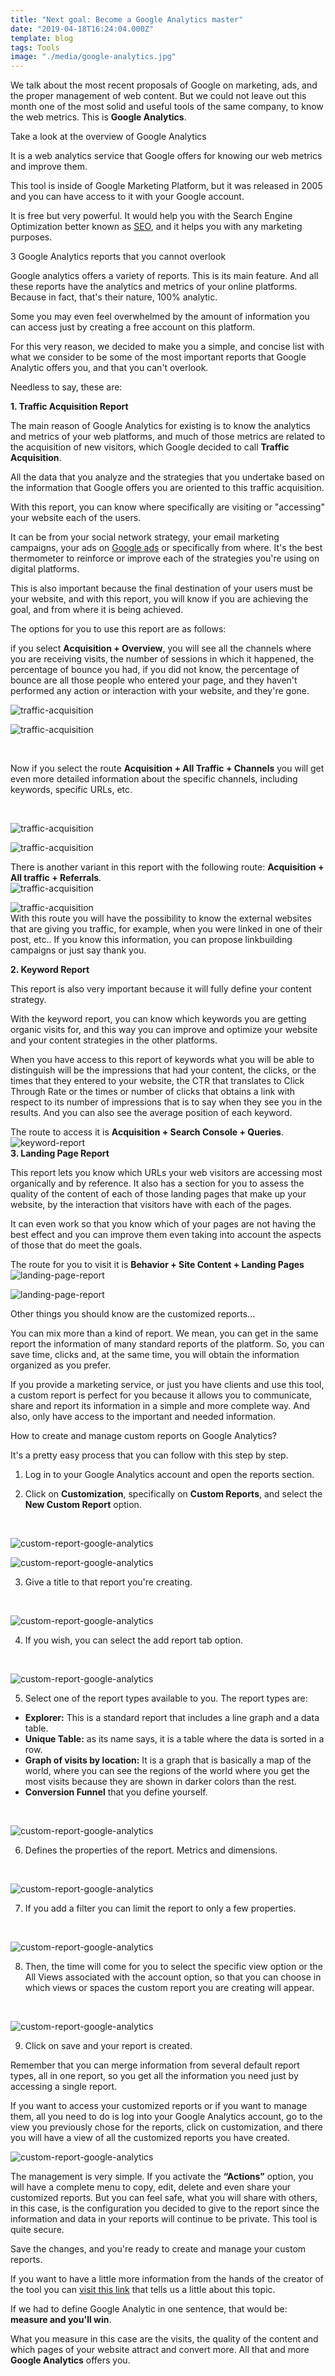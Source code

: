 ```yaml
---
title: "Next goal: Become a Google Analytics master"
date: "2019-04-18T16:24:04.000Z"
template: blog
tags: Tools
image: "./media/google-analytics.jpg"
---
```



We talk about the most recent proposals of Google on marketing, ads, and the proper management of web content. But we could not leave out this month one of the most solid and useful tools of the same company, to know the web metrics. This is **Google Analytics**.


<title-2>Take a look at the overview of Google Analytics</title-2>

It is a web analytics service that Google offers for knowing our web metrics and improve them.

This tool is inside of Google Marketing Platform, but it was released in 2005 and you can have access to it with your Google account.
 
It is free but very powerful. It would help you with the Search Engine Optimization better known as [SEO](https://cobuildlab.com/blog/seo-tips-that-will-increase-your-position-in-search-engines/), and it helps you with any marketing purposes. 

<title-2>3 Google Analytics reports that you cannot overlook</title-2>

Google analytics offers a variety of reports. This is its main feature. And all these reports have the analytics and metrics of your online platforms. Because in fact, that's their nature, 100% analytic. 

Some you may even feel overwhelmed by the amount of information you can access just by creating a free account on this platform. 

For this very reason, we decided to make you a simple, and concise list with what we consider to be some of the most important reports that Google Analytic offers you, and that you can't overlook. 

Needless to say, these are:

**1. Traffic Acquisition Report**

The main reason of Google Analytics for existing is to know the analytics and metrics of your web platforms, and much of those metrics are related to the acquisition of new visitors, which Google decided to call **Traffic Acquisition**. 

All the data that you analyze and the strategies that you undertake based on the information that Google offers you are oriented to this traffic acquisition. 

With this report, you can know where specifically are visiting or "accessing" your website each of the users.

It can be from your social network strategy, your email marketing campaigns, your ads on [Google ads](https://cobuildlab.com/blog/tips-to-create-effective-campaigns-in-google-search-engine/) or specifically from where. It's the best thermometer to reinforce or improve each of the strategies you're using on digital platforms. 

This is also important because the final destination of your users must be your website, and with this report, you will know if you are achieving the goal, and from where it is being achieved. 

The options for you to use this report are as follows: 

if you select **Acquisition + Overview**, you will see all the channels where you are receiving visits, the number of sessions in which it happened, the percentage of bounce you had, if you did not know, the percentage of bounce are all those people who entered your page, and they haven't performed any action or interaction with your website, and they're gone. 


![traffic-acquisition](./media/google-analytic-traffic-report.png)

![traffic-acquisition](./media/google-analytic-traffic-report1.png)

<Br>

Now if you select the route **Acquisition  + All Traffic + Channels** you will get even more detailed information about the specific channels, including keywords, specific URLs, etc.

<Br>

![traffic-acquisition](./media/google-analytic-traffic-report2.png)

![traffic-acquisition](./media/google-analytic-traffic-report3.png)
<Br>

There is another variant in this report with the following route: **Acquisition + All traffic + Referrals**. 
<Br>
![traffic-acquisition](./media/google-analytic-traffic-report4.png)

![traffic-acquisition](./media/google-analytic-traffic-report5.png)
<Br>
With this route you will have the possibility to know the external websites that are giving you traffic, for example, when you were linked in one of their post, etc.. If you know this information, you can propose linkbuilding campaigns or just say thank you. 

**2. Keyword Report**

This report is also very important because it will fully define your content strategy. 

With the keyword report, you can know which keywords you are getting organic visits for, and this way you can improve and optimize your website and your content strategies in the other platforms.  

When you have access to this report of keywords what you will be able to distinguish will be the impressions that had your content, the clicks, or the times that they entered to your website, the CTR that translates to Click Through Rate or the times or number of clicks that obtains a link with respect to its number of impressions that is to say when they see you in the results. And you can also see the average position of each keyword. 

The route to access it is **Acquisition + Search Console + Queries**.
<Br>
![keyword-report](./media/keyword-report.png)
<Br>
**3. Landing Page Report**

This report lets you know which URLs your web visitors are accessing most organically and by reference. It also has a section for you to assess the quality of the content of each of those landing pages that make up your website, by the interaction that visitors have with each of the pages. 

It can even work so that you know which of your pages are not having the best effect and you can improve them even taking into account the aspects of those that do meet the goals. 

The route for you to visit it is **Behavior + Site Content + Landing Pages**
<Br>
![landing-page-report](./media/landing-pages-report.png)

![landing-page-report](./media/landing-pages-report1.png)

<title-3>Other things you should know are the customized reports...</title-3>

You can mix more than a kind of report. We mean, you can get in the same report the information of many standard reports of the platform. So, you can save time, clicks and, at the same time, you will obtain the information organized as you prefer.
 
If you provide a marketing service, or just you have clients and use this tool, a custom report is perfect for you because it allows you to communicate, share and report its information in a simple and more complete way. And also, only have access to the important and needed information.

<title-3>How to create and manage custom reports on Google Analytics?</title-3>

It's a pretty easy process that you can follow with this step by step.

1. Log in to your Google Analytics account and open the reports section. 

2. Click on **Customization**, specifically on **Custom Reports**, and select the **New Custom Report** option.
<Br>

![custom-report-google-analytics](./media/custom-report1.png)

![custom-report-google-analytics](./media/custom-report2.png)
<Br>

3. Give a title to that report you're creating.
<Br>

![custom-report-google-analytics](./media/custom-report3.png)
<Br>

4. If you wish, you can select the add report tab option.
<Br>

![custom-report-google-analytics](./media/custom-report4.png)
<Br>

5. Select one of the report types available to you. 
The report types are: 

* **Explorer:** This is a standard report that includes a line graph and a data table. 
* **Unique Table:** as its name says, it is a table where the data is sorted in a row. 
* **Graph of visits by location:** It is a graph that is basically a map of the world, where you can see the regions of the world where you get the most visits because they are shown in darker colors than the rest. 
* **Conversion Funnel** that you define yourself.
<Br>
 
![custom-report-google-analytics](./media/custom-report5.png)
<Br>

6. Defines the properties of the report. Metrics and dimensions. 
<Br>

![custom-report-google-analytics](./media/custom-report6.png)
<Br>

7. If you add a filter you can limit the report to only a few properties. 
<Br>

![custom-report-google-analytics](./media/custom-report7.png)
<Br>

8. Then, the time will come for you to select the specific view option or the All Views associated with the account option, so that you can choose in which views or spaces the custom report you are creating will appear.
<Br>
 
![custom-report-google-analytics](./media/custom-report8.png)
<Br>

9. Click on save and your report is created. 

Remember that you can merge information from several default report types, all in one report, so you get all the information you need just by accessing a single report. 

If you want to access your customized reports or if you want to manage them, all you need to do is log into your Google Analytics account, go to the view you previously chose for the reports, click on customization, and there you will have a view of all the customized reports you have created. 

![custom-report-google-analytics](./media/custom-report9.png)

The management is very simple. If you activate the **“Actions”** option, you will have a complete menu to copy, edit, delete and even share your customized reports. But you can feel safe, what you will share with others, in this case, is the configuration you decided to give to the report since the information and data in your reports will continue to be private. This tool is quite secure. 

Save the changes, and you're ready to create and manage your custom reports. 

If you want to have a little more information from the hands of the creator of the tool you can [visit this link](https://support.google.com/analytics/answer/1151300?hl=en) that tells us a little about this topic. 

If we had to define Google Analytic in one sentence, that would be: **measure and you'll win**. 

What you measure in this case are the visits, the quality of the content and which pages of your website attract and convert more. All that and more **Google Analytics** offers you. 

